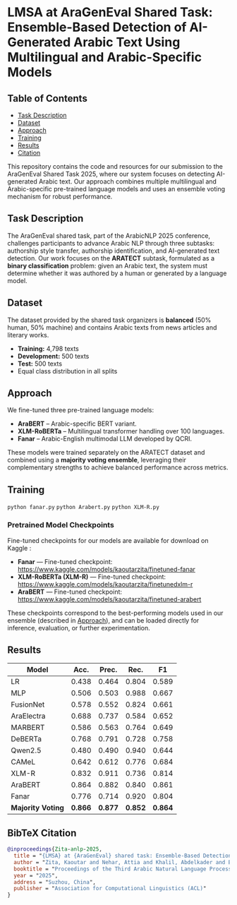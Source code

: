 # LMSA at AraGenEval Shared Task: Ensemble-Based Detection of AI-Generated Arabic Text Using Multilingual and Arabic-Specific Models
## Table of Contents
- [Task Description](#task-description)
- [Dataset](#dataset)
- [Approach](#approach)
- [Training](#training)
- [Results](#results)
- [Citation](#citation)

  
 This repository contains the code and resources for our submission to the AraGenEval Shared Task 2025, where our system focuses on detecting AI-generated Arabic text.
Our approach combines multiple multilingual and Arabic-specific pre-trained language models and uses an ensemble voting mechanism for robust performance.
## Task Description
The AraGenEval shared task, part of the ArabicNLP 2025 conference, challenges participants to advance Arabic NLP through three subtasks: authorship style transfer, authorship identification, and AI-generated text detection.
Our work focuses on the **ARATECT** subtask, formulated as a **binary classification** problem: given an Arabic text, the system must determine whether it was authored by a human or generated by a language model.  
## Dataset
The dataset provided by the shared task organizers is **balanced** (50% human, 50% machine) and contains Arabic texts from news articles and literary works.  
- **Training:** 4,798 texts  
- **Development:** 500 texts  
- **Test:** 500 texts  
- Equal class distribution in all splits  
## Approach
We fine-tuned three pre-trained language models:
- **AraBERT** – Arabic-specific BERT variant.
- **XLM-RoBERTa** – Multilingual transformer handling over 100 languages.
- **Fanar** – Arabic-English multimodal LLM developed by QCRI.

These models were trained separately on the ARATECT dataset and combined using a **majority voting ensemble**, leveraging their complementary strengths to achieve balanced performance across metrics.


## Training
`python fanar.py`
`python Arabert.py`
`python XLM-R.py`

### Pretrained Model Checkpoints

Fine-tuned checkpoints for our models are available for download on Kaggle :

- **Fanar** — Fine-tuned checkpoint: https://www.kaggle.com/models/kaoutarzita/finetuned-fanar  
- **XLM-RoBERTa (XLM-R)** — Fine-tuned checkpoint: https://www.kaggle.com/models/kaoutarzita/finetunedxlm-r  
- **AraBERT** — Fine-tuned checkpoint: https://www.kaggle.com/models/kaoutarzita/finetuned-arabert  

These checkpoints correspond to the best-performing models used in our ensemble (described in [Approach](#approach)), and can be loaded directly for inference, evaluation, or further experimentation.


## Results

| Model               | Acc.   | Prec.  | Rec.   | F1     |
|---------------------|--------|--------|--------|--------|
| LR                  | 0.438  | 0.464  | 0.804  | 0.589  |
| MLP                 | 0.506  | 0.503  | 0.988  | 0.667  |
| FusionNet           | 0.578  | 0.552  | 0.824  | 0.661  |
| AraElectra          | 0.688  | 0.737  | 0.584  | 0.652  |
| MARBERT             | 0.586  | 0.563  | 0.764  | 0.649  |
| DeBERTa             | 0.768  | 0.791  | 0.728  | 0.758  |
| Qwen2.5              | 0.480  | 0.490  | 0.940  | 0.644  |
| CAMeL               | 0.642  | 0.612  | 0.776  | 0.684  |
| XLM-R               | 0.832  | 0.911  | 0.736  | 0.814  |
| AraBERT             | 0.864  | 0.882  | 0.840  | 0.861  |
| Fanar               | 0.776  | 0.714  | 0.920  | 0.804  |
| **Majority Voting** | **0.866** | **0.877** | **0.852** | **0.864** |

##  BibTeX Citation
```bibtex
@inproceedings{Zita-anlp-2025,
  title = "{LMSA} at {AraGenEval} shared task: Ensemble-Based Detection of AI-Generated Arabic Text Using Multilingual and Arabic-Specific Models",
  author = "Zita, Kaoutar and Nehar, Attia and Khalil, Abdelkader and Bellaouar, Slimane and Cherroun, Hadda",
  booktitle = "Proceedings of the Third Arabic Natural Language Processing Conference",
  year = "2025",
  address = "Suzhou, China",
  publisher = "Association for Computational Linguistics (ACL)"
}


